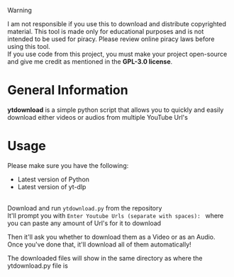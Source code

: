> [!WARNING]
> I am not responsible if you use this to download and distribute copyrighted material. This tool is made only for educational purposes and is not intended to be used for piracy. Please review online piracy laws before using this tool.<br>
> If you use code from this project, you must make your project open-source and give me credit as mentioned in the **GPL-3.0 license**.

# General Information
**ytdownload** is a simple python script that allows you to quickly and easily download either videos or audios from multiple YouTube Url's

# Usage
Please make sure you have the following:
- Latest version of Python
- Latest version of yt-dlp<br><br>

Download and run `ytdownload.py` from the repository<br>
It'll prompt you with `Enter Youtube Urls (separate with spaces): ` where you can paste any amount of Url's for it to download

Then it'll ask you whether to download them as a Video or as an Audio.<br>
Once you've done that, it'll download all of them automatically!

The downloaded files will show in the same directory as where the ytdownload.py file is
